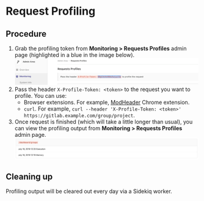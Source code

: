# Request Profiling

## Procedure

1. Grab the profiling token from **Monitoring > Requests Profiles** admin page
  (highlighted in a blue in the image below).
  ![Profile token](img/request_profiling_token.png)
1. Pass the header `X-Profile-Token: <token>` to the request you want to profile. You can use:
    - Browser extensions. For example, [ModHeader](https://chrome.google.com/webstore/detail/modheader/idgpnmonknjnojddfkpgkljpfnnfcklj) Chrome extension.
    - `curl`. For example, `curl --header 'X-Profile-Token: <token>' https://gitlab.example.com/group/project`.
1. Once request is finished (which will take a little longer than usual), you can
  view the profiling output from **Monitoring > Requests Profiles** admin page.
  ![Profiling output](img/request_profile_result.png)

## Cleaning up

Profiling output will be cleared out every day via a Sidekiq worker.
